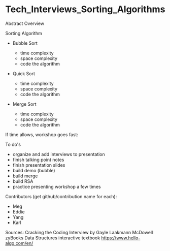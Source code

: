 # Tech_Interviews_Sorting_Algorithms

Abstract Overview  

Sorting Algorithm 
- Bubble Sort 
    - time complexity 
    - space complexity
    - code the algorithm 

- Quick Sort 
    - time complexity 
    - space complexity
    - code the algorithm 

- Merge Sort 
    - time complexity 
    - space complexity
    - code the algorithm 

If time allows, workshop goes fast: 

To do's 
- organize and add interviews to presentation 
- finish talking point notes
- finish presentation slides 
- build demo (bubble)
- build merge 
- build RSA 
- practice presenting workshop a few times 

Contributors (get github/contribution name for each): 
- Meg 
- Eddie
- Yang 
- Karl

Sources: 
Cracking the Coding Interview by Gayle Laakmann McDowell
zyBooks Data Structures interactive textbook
https://www.hello-algo.com/en/
